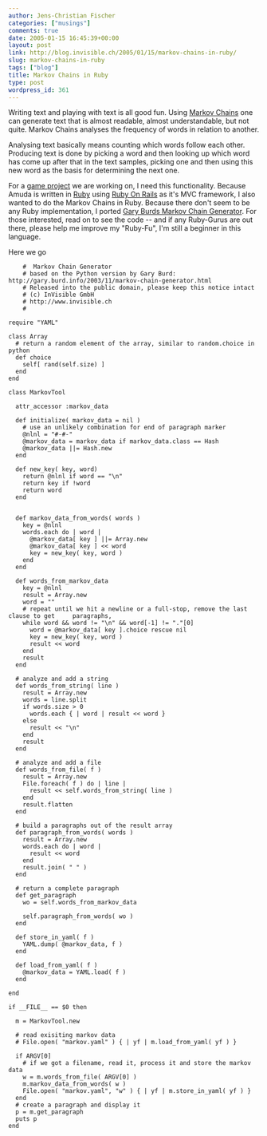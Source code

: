 ```yaml
---
author: Jens-Christian Fischer
categories: ["musings"]
comments: true
date: 2005-01-15 16:45:39+00:00
layout: post
link: http://blog.invisible.ch/2005/01/15/markov-chains-in-ruby/
slug: markov-chains-in-ruby
tags: ["blog"]
title: Markov Chains in Ruby
type: post
wordpress_id: 361
---
```


Writing text and playing with text is all good fun. Using [Markov Chains][1] one can generate text that is almost readable, almost understandable, but not quite. Markov Chains analyses the frequency of words in relation to another. 

Analysing text basically means counting which words follow each other. Producing text is done by picking a word and then looking up which word has come up after that in the text samples, picking one and then using this new word as the basis for determining the next one.

For a [game project][2] we are working on, I need this functionality. Because Amuda is written in [Ruby][3] using [Ruby On Rails][4] as it's MVC framework, I also wanted to do the Markov Chains in Ruby. Because there don't seem to be any Ruby implementation, I ported [Gary Burds Markov Chain Generator][5]. For those interested, read on to see the code -- and if any Ruby-Gurus are out there, please help me improve my "Ruby-Fu", I'm still a beginner in this language.

[1]: http://en.wikipedia.org/wiki/Markov_chain
[2]: http://www.amuda.ch
[3]: http://www.ruby-lang.org
[4]: http://www.rubyonrails.org
[5]: http://gary.burd.info/2003/11/markov-chain-generator.html
<!-- more -->
Here we go

        #  Markov Chain Generator
        # based on the Python version by Gary Burd: http://gary.burd.info/2003/11/markov-chain-generator.html
        # Released into the public domain, please keep this notice intact
        # (c) InVisible GmbH    
        # http://www.invisible.ch
        # 

    require "YAML"

    class Array
      # return a random element of the array, similar to random.choice in python
      def choice
        self[ rand(self.size) ]
      end
    end

    class MarkovTool

      attr_accessor :markov_data
    
      def initialize( markov_data = nil )
        # use an unlikely combination for end of paragraph marker
        @nlnl = "#-#-"
        @markov_data = markov_data if markov_data.class == Hash
        @markov_data ||= Hash.new
      end
    
      def new_key( key, word)
        return @nlnl if word == "\n" 
        return key if !word
        return word
      end
    
    
      def markov_data_from_words( words )
        key = @nlnl
        words.each do | word |
          @markov_data[ key ] ||= Array.new
          @markov_data[ key ] << word
          key = new_key( key, word )
        end
      end
    
      def words_from_markov_data
        key = @nlnl
        result = Array.new
        word = ""
        # repeat until we hit a newline or a full-stop, remove the last clause to get     paragraphs, 
        while word && word != "\n" && word[-1] != "."[0]
          word = @markov_data[ key ].choice rescue nil
          key = new_key( key, word )
          result << word
        end
        result
      end
    
      # analyze and add a string
      def words_from_string( line )
        result = Array.new
        words = line.split
        if words.size > 0
          words.each { | word | result << word }
        else
          result << "\n"
        end
        result
      end
  
      # analyze and add a file
      def words_from_file( f )
        result = Array.new
        File.foreach( f ) do | line |
          result << self.words_from_string( line )
        end
        result.flatten
      end
    
      # build a paragraphs out of the result array
      def paragraph_from_words( words )
        result = Array.new
        words.each do | word |
          result << word
        end
        result.join( " " )
      end

      # return a complete paragraph
      def get_paragraph
        wo = self.words_from_markov_data
    
        self.paragraph_from_words( wo )
      end

      def store_in_yaml( f )
        YAML.dump( @markov_data, f )
      end

      def load_from_yaml( f )
        @markov_data = YAML.load( f )
      end

    end

    if __FILE__ == $0 then

      m = MarkovTool.new
  
      # read exisiting markov data
      # File.open( "markov.yaml" ) { | yf | m.load_from_yaml( yf ) }

      if ARGV[0]
        # if we got a filename, read it, process it and store the markov data
        w = m.words_from_file( ARGV[0] )
        m.markov_data_from_words( w )
        File.open( "markov.yaml", "w" ) { | yf | m.store_in_yaml( yf ) }
      end
      # create a paragraph and display it
      p = m.get_paragraph
      puts p
    end
